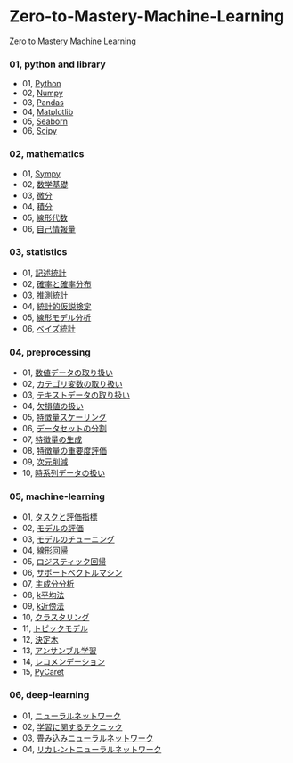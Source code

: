# Zero-to-Mastery-Machine-Learning
Zero to Mastery Machine Learning

### 01, python and library
- 01, [Python](01%2C%20Python)
- 02, [Numpy](02%2C%20numpy)
- 03, [Pandas](03%2C%20pandas)
- 04, [Matplotlib](04%2C%20matplotlib)
- 05, [Seaborn](05%2C%20seaborn)
- 06, [Scipy](06%2C%20scipy)

### 02, mathematics
- 01, [Sympy](01%2C%20Sympy)
- 02, [数学基礎](02%2C%20%E6%95%B0%E5%AD%A6%E5%9F%BA%E7%A4%8E)
- 03, [微分](03%2C%20%E5%BE%AE%E5%88%86)
- 04, [積分](04%2C%20%E7%A9%8D%E5%88%86)
- 05, [線形代数](05%2C%20%E7%B7%9A%E5%BD%A2%E4%BB%A3%E6%95%B0)
- 06, [自己情報量](06%2C%20%E8%87%AA%E5%B7%B1%E6%83%85%E5%A0%B1%E9%87%8F)

### 03, statistics
- 01, [記述統計](01%2C%20%E8%A8%98%E8%BF%B0%E7%B5%B1%E8%A8%88)
- 02, [確率と確率分布](02%2C%20%E7%A2%BA%E7%8E%87%E3%81%A8%E7%A2%BA%E7%8E%87%E5%88%86%E5%B8%83)
- 03, [推測統計](03%2C%20%E6%8E%A8%E6%B8%AC%E7%B5%B1%E8%A8%88)
- 04, [統計的仮説検定](04%2C%20%E7%B5%B1%E8%A8%88%E7%9A%84%E4%BB%AE%E8%AA%AC%E6%A4%9C%E5%AE%9A)
- 05, [線形モデル分析](05%2C%20%E7%B7%9A%E5%BD%A2%E3%83%A2%E3%83%87%E3%83%AB%E5%88%86%E6%9E%90)
- 06, [ベイズ統計](06%2C%20%E3%83%99%E3%82%A4%E3%82%BA%E7%B5%B1%E8%A8%88)

### 04, preprocessing
- 01, [数値データの取り扱い](01%2C%20%E6%95%B0%E5%80%A4%E3%83%87%E3%83%BC%E3%82%BF%E3%81%AE%E5%8F%96%E3%82%8A%E6%89%B1%E3%81%84)
- 02, [カテゴリ変数の取り扱い](02%2C%20%E3%82%AB%E3%83%86%E3%82%B4%E3%83%AA%E5%A4%89%E6%95%B0%E3%81%AE%E5%8F%96%E3%82%8A%E6%89%B1%E3%81%84)
- 03, [テキストデータの取り扱い](03%2C%20%E3%83%86%E3%82%AD%E3%82%B9%E3%83%88%E3%83%87%E3%83%BC%E3%82%BF%E3%81%AE%E5%8F%96%E3%82%8A%E6%89%B1%E3%81%84)
- 04, [欠損値の扱い](04%2C%20%E6%AC%A0%E6%90%8D%E5%80%A4%E3%81%AE%E6%89%B1%E3%81%84)
- 05, [特徴量スケーリング](05%2C%20%E7%89%B9%E5%BE%B4%E9%87%8F%E3%82%B9%E3%82%B1%E3%83%BC%E3%83%AA%E3%83%B3%E3%82%B0)
- 06, [データセットの分割](06%2C%20%E3%83%87%E3%83%BC%E3%82%BF%E3%82%BB%E3%83%83%E3%83%88%E3%81%AE%E5%88%86%E5%89%B2)
- 07, [特徴量の生成](07%2C%20%E7%89%B9%E5%BE%B4%E9%87%8F%E3%81%AE%E7%94%9F%E6%88%90)
- 08, [特徴量の重要度評価](08%2C%20%E7%89%B9%E5%BE%B4%E9%87%8F%E3%81%AE%E9%87%8D%E8%A6%81%E5%BA%A6%E8%A9%95%E4%BE%A1)
- 09, [次元削減](09%2C%20%E6%AC%A1%E5%85%83%E5%89%8A%E6%B8%9B)
- 10, [時系列データの扱い](10%2C%20%E6%99%82%E7%B3%BB%E5%88%97%E3%83%87%E3%83%BC%E3%82%BF%E3%81%AE%E6%89%B1%E3%81%84)

### 05, machine-learning
- 01, [タスクと評価指標](01%2C%20%E3%82%BF%E3%82%B9%E3%82%AF%E3%81%A8%E8%A9%95%E4%BE%A1%E6%8C%87%E6%A8%99)
- 02, [モデルの評価](02%2C%20%E3%83%A2%E3%83%87%E3%83%AB%E3%81%AE%E8%A9%95%E4%BE%A1)
- 03, [モデルのチューニング](03%2C%20%E3%83%A2%E3%83%87%E3%83%AB%E3%81%AE%E3%83%81%E3%83%A5%E3%83%BC%E3%83%8B%E3%83%B3%E3%82%B0)
- 04, [線形回帰](04%2C%20%E7%B7%9A%E5%BD%A2%E5%9B%9E%E5%B8%B0)
- 05, [ロジスティック回帰](05%2C%20%E3%83%AD%E3%82%B8%E3%82%B9%E3%83%86%E3%82%A3%E3%83%83%E3%82%AF%E5%9B%9E%E5%B8%B0)
- 06, [サポートベクトルマシン](06%2C%20%E3%82%B5%E3%83%9D%E3%83%BC%E3%83%88%E3%83%99%E3%82%AF%E3%83%88%E3%83%AB%E3%83%9E%E3%82%B7%E3%83%B3)
- 07, [主成分分析](07%2C%20%E4%B8%BB%E6%88%90%E5%88%86%E5%88%86%E6%9E%90)
- 08, [k平均法](08%2C%20k%E5%B9%B3%E5%9D%87%E6%B3%95)
- 09, [k近傍法](09%2C%20k%E8%BF%91%E5%82%8D%E6%B3%95)
- 10, [クラスタリング](10%2C%20%E3%82%AF%E3%83%A9%E3%82%B9%E3%82%BF%E3%83%AA%E3%83%B3%E3%82%B0)
- 11, [トピックモデル](11%2C%20%E3%83%88%E3%83%94%E3%83%83%E3%82%AF%E3%83%A2%E3%83%87%E3%83%AB)
- 12, [決定木](12%2C%20%E6%B1%BA%E5%AE%9A%E6%9C%A8)
- 13, [アンサンブル学習](13%2C%20%E3%82%A2%E3%83%B3%E3%82%B5%E3%83%B3%E3%83%96%E3%83%AB%E5%AD%A6%E7%BF%92)
- 14, [レコメンデーション](14%2C%20%E3%83%AC%E3%82%B3%E3%83%A1%E3%83%B3%E3%83%87%E3%83%BC%E3%82%B7%E3%83%A7%E3%83%B3)
- 15, [PyCaret](15%2C%20PyCaret)

### 06, deep-learning
- 01, [ニューラルネットワーク](01%2C%20%E3%83%8B%E3%83%A5%E3%83%BC%E3%83%A9%E3%83%AB%E3%83%8D%E3%83%83%E3%83%88%E3%83%AF%E3%83%BC%E3%82%AF)
- 02, [学習に関するテクニック](02%2C%20%E5%AD%A6%E7%BF%92%E3%81%AB%E9%96%A2%E3%81%99%E3%82%8B%E3%83%86%E3%82%AF%E3%83%8B%E3%83%83%E3%82%AF)
- 03, [畳み込みニューラルネットワーク](03%2C%20%E7%95%B3%E3%81%BF%E8%BE%BC%E3%81%BF%E3%83%8B%E3%83%A5%E3%83%BC%E3%83%A9%E3%83%AB%E3%83%8D%E3%83%83%E3%83%88%E3%83%AF%E3%83%BC%E3%82%AF)
- 04, [リカレントニューラルネットワーク](04%2C%20%E3%83%AA%E3%82%AB%E3%83%AC%E3%83%B3%E3%83%88%E3%83%8B%E3%83%A5%E3%83%BC%E3%83%A9%E3%83%AB%E3%83%8D%E3%83%83%E3%83%88%E3%83%AF%E3%83%BC%E3%82%AF)
